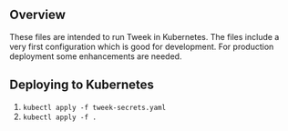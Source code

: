 ## Overview
These files are intended to run Tweek in Kubernetes. The files include a very first configuration which is good for development. For production deployment some enhancements are needed.

## Deploying to Kubernetes
  1. `kubectl apply -f tweek-secrets.yaml`
  2. `kubectl apply -f .`